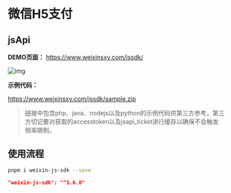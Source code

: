 # 微信H5支付

## jsApi

**DEMO页面：** <https://www.weixinsxy.com/jssdk/>

 ![img](https://mmbiz.qpic.cn/mmbiz/PiajxSqBRaEIQxibpLbyuSK39dMUJfWKTT3w5O5mich0nbKnpPnpl0QzuWuncBtibiaZQlmH1MGf3HoicWNIeaV4dXUg/0?wx_fmt=png)

**示例代码：**

<https://www.weixinsxy.com/jssdk/sample.zip>

> 链接中包含php、java、nodejs以及python的示例代码供第三方参考，第三方切记要对获取的accesstoken以及jsapi_ticket进行缓存以确保不会触发频率限制。

## 使用流程

```bash
pnpm i weixin-js-sdk --save
```

```json
"weixin-js-sdk": "^1.6.0"
```
